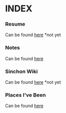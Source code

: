 # INDEX

### Resume
Can be found [here]() *not yet

### Notes
Can be found [here](/notes.md)

### Sinchon Wiki
Can be found [here]() *not yet

### Places I've Been
Can be found [here](/places.md)
